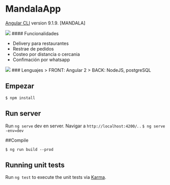 # MandalaApp
[Angular CLI](https://github.com/angular/angular-cli) version 9.1.9.
[MANDALA]

<img src="https://i.ibb.co/q1yxY2v/PROYECTO1.jpg" />
#### Funcionalidades

- Delivery para restaurantes
- Restrae de pedidos
- Costeo por distancia o cercania
- Confimación por whatsapp

<img src="https://i.ibb.co/SKsDR65/PROYECTO2.jpg" />
### Lenguajes
> FRONT: Angular 2
> BACK: NodeJS, postgreSQL

## Empezar
`$ npm install`

## Run server
Run `ng serve` dev en server. Navigar a `http://localhost:4200/`. .
`$ ng serve -env=dev`


##Compile

`$ ng run build --prod`

## Running unit tests

Run `ng test` to execute the unit tests via [Karma](https://karma-runner.github.io).
